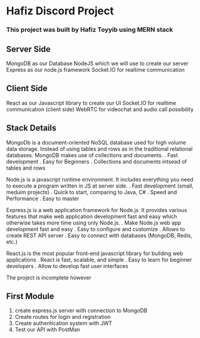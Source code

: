 # Hafiz Discord Project

### This project was built by Hafiz Toyyib using MERN stack

## Server Side

MongoDB as our Database
NodeJS which we will use to create our server
Express as our node.js framework
Socket.IO for realtime communication

## Client Side

React as our Javascript library to create our UI
Socket.IO for realtime communication (client side)
WebRTC for videochat and audio call possibility

## Stack Details

MongoDb is a document-oriented NoSQL database used for high volume data storage. Instead of using tables and rows as in the traditional relational databases. MongoDB makes use of collections and documents.
. Fast development
. Easy for Beginners
. Collections and documents intsead of tables and rows

Node.js is a javascript runtime environment. It includes everything you need to execute a program written in JS at server side.
. Fast development (small, meduim projects)
. Quick to start, comparing to Java, C#
. Speed and Performance
. Easy to master

Express.js is a web application framework for Node.js. It provides various features that make web application development fast and easy which otherwise takes more time using only Node.js.
. Make Node.js web app development fast and easy
. Easy to configure and customize
. Allows to create REST API server
. Easy to connect with databases (MongoDB, Redis, etc.)

React.js is the most popular front-end javascript library for building web applications
. React is fast, scalable, and simple
. Easy to learn for beginner developers
. Allow to develop fast user interfaces

The project is incomplete however

## First Module

1. create express.js server with connection to MongoDB
2. Create routes for login and registration
3. Create authentication system with JWT
4. Test our API with PostMan
